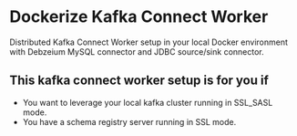 # Dockerize Kafka Connect Worker

Distributed Kafka Connect  Worker setup in your local Docker environment  with Debzeium MySQL connector and JDBC source/sink connector.

## This kafka connect worker setup is for you if
 -  You want to leverage your local kafka cluster running in SSL_SASL mode.
 -  You have a schema registry server running in SSL mode.

<!--stackedit_data:
eyJoaXN0b3J5IjpbODA3NjQzMzddfQ==
-->